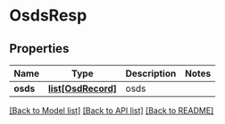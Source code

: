 # OsdsResp

## Properties
Name | Type | Description | Notes
------------ | ------------- | ------------- | -------------
**osds** | [**list[OsdRecord]**](OsdRecord.md) | osds | 

[[Back to Model list]](../README.md#documentation-for-models) [[Back to API list]](../README.md#documentation-for-api-endpoints) [[Back to README]](../README.md)


